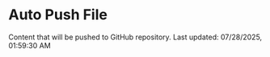 # Auto Push File

Content that will be pushed to GitHub repository.
Last updated: 07/28/2025, 01:59:30 AM